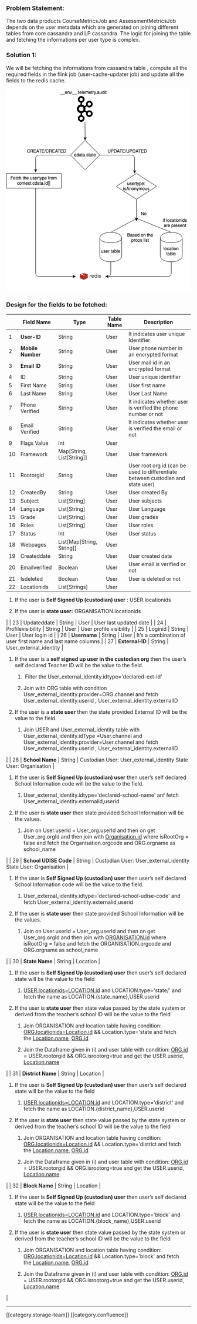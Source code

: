 
### Problem Statement:
The two data products CourseMetricsJob and AssessmentMetricsJob depends on the user metadata which are generated on joining different tables from core cassandra and LP cassandra. The logic for joining the table and fetching the informations per user type is complex.


### Solution 1:
We will be fetching the informations from cassandra table , compute all the required fields in the flink job (user-cache-updater job) and update all the fields to the redis cache. 

![](images/storage/image-20200629-050537.png)
### Design for the fields to be fetched:


|  |  **Field Name**  |  **Type**  |  **Table Name**  |  **Description**  | 
|  --- |  --- |  --- |  --- |  --- | 
| 1 |  **User-ID**  | String | User | It indicates user unique Identifier | 
| 2 |  **Mobile Number**  | String | User | User phone number in an encrypted format | 
| 3 |  **Email ID**  | String | User | User mail id in an encrypted format | 
| 4 | ID | String | User | User unique identifier  | 
| 5 | First Name | String | User | User first name | 
| 6 | Last Name | String | User | User Last Name | 
| 7 | Phone Verified | String | User | It indicates whether user is verified the phone number or not | 
| 8 | Email Verified | String | User | It indicates whether user is verified the email or not | 
| 9 | Flags Value | Int | User |  | 
| 10 | Framework | Map\[String, List\[String]]  | User | User framework | 
| 11 | Rootorgid | String | User | User root org id (can be used to differentiate between custodian and state user) | 
| 12 | CreatedBy | String | User | User created By  | 
| 13 | Subject | List\[String] | User | User subjects | 
| 14 | Language | List\[String] | User | User Language | 
| 15 | Grade | List\[String] | User | User grades | 
| 16 | Roles | List\[String] | User | User roles | 
| 17 | Status | Int | User | User status | 
| 18 | Webpages | List\[Map\[String, String]]  | User |  | 
| 19 | Createddate | String | User | User created date | 
| 20 | Emailverified | Boolean | User | User email is verified or not | 
| 21 | Isdeleted | Boolean | User | User is deleted or not | 
| 22 | Locationids | List\[Strings] | User | 
1. If the user is  **Self Signed Up (custodian) user** : USER.locationids


1. If the user is  **state user:** ORGANISATION.locationids



 | 
| 23 | Updateddate | String | User | User last updated date | 
| 24 | Profilevisibility | String | User | User profile visibility | 
| 25 | Loginid | String | User | User login id | 
| 26 |  **Username**  | String | User | It’s a combination of user first name and last name columns | 
| 27 |  **External-ID**  | String | User_external_identity | 
1. If the user is a  **self signed up user in the custodian org**  then the user’s self declared Teacher ID will be the value to the field.


    1.  Filter the User_external_identity.idtype='declared-ext-id'


    1. Join with ORG table with condition User_external_identity.provider=ORG.channel and fetch User_external_identity.userid , User_external_identity.externalID



    
1. If the user is a  **state user**  then the state provided External ID will be the value to the field.


    1. Join USER and User_external_identity table with User_external_identity.idType =User.channel and User_external_identity.provider=User.channel and fetch User_external_identity.userid , User_external_identity.externalID



    

 | 
| 28 |  **School Name**  | String | Custodian User: User_external_identity State User: Organisation | 
1. If the user is  **Self Signed Up (custodian) user**  then user’s self declared School Information code will be the value to the field.


    1. User_external_identity.idtype='declared-school-name' anf fetch User_external_identity.externalid,userid



    
1. If the user is  **state user**  then state provided School Information will be the values.


    1. Join on User.userId = User_org.userId and then on get User_org.orgId and then join with [Organisation.id](http://ORGANISATION.id) where isRootOrg = false and fetch the Organisation.orgcode and ORG.orgname as school_name



    

 | 
| 29 |  **School UDISE Code**  | String | Custodian User: User_external_identity State User: Organisation | 
1. If the user is  **Self Signed Up (custodian) user**  then user’s self declared School Information code will be the value to the field.


    1. User_external_identity.idtype='declared-school-udise-code' and fetch User_external_identity.externalid,userid



    
1. If the user is  **state user**  then state provided School Information will be the values.


    1. Join on User.userId = User_org.userId and then on get User_org.orgId and then join with [ORGANISATION.id](http://ORGANISATION.id) where isRootOrg = false and fetch the ORGANISATION.orgcode and ORG.orgname as school_name



    

 | 
| 30 |  **State Name**  | String | Location | 
1. If the user is  **Self Signed Up (custodian) user**  then user’s self declared state will be the value to the field


    1. [USER.locationids=LOCATION.id](http://USER.locationids=LOCATION.id) and LOCATION.type='state/' and fetch the name as LOCATION.{state_name},USER.userid



    
1. If the user is  **state user**  then state value passed by the state system or derived from the teacher’s school ID will be the value to the field


    1. Join ORGANISATION and location table having condition:  [ORG.locationids=Location.id](http://ORG.locationids=Location.id) && Location.type='state and fetch the [Location.name](http://Location.name), [ORG.id](http://ORG.id)


    1. Join the Dataframe given in (i) and user table with condition: [ORG.id](http://ORG.id) = USER.rootorgid && ORG.isrootorg=true and get the USER.userid, [Location.name](http://Location.name)



    

 | 
| 31 |  **District Name**  | String | Location | 
1. If the user is  **Self Signed Up (custodian) user**  then user’s self declared state will be the value to the field


    1. [USER.locationids=LOCATION.id](http://USER.locationids=LOCATION.id) and LOCATION.type='district' and fetch the name as LOCATION.{district_name},USER.userid



    
1. If the user is  **state user**  then state value passed by the state system or derived from the teacher’s school ID will be the value to the field


    1. Join ORGANISATION and location table having condition:  [ORG.locationids=Location.id](http://ORG.locationids=Location.id) && Location.type='district and fetch the [Location.name](http://Location.name), [ORG.id](http://ORG.id)


    1. Join the Dataframe given in (i) and user table with condition: [ORG.id](http://ORG.id) = USER.rootorgid && ORG.isrootorg=true and get the USER.userid, [Location.name](http://Location.name)



    

 | 
| 32 |  **Block Name**  | String | Location | 
1. If the user is  **Self Signed Up (custodian) user**  then user’s self declared state will be the value to the field


    1. [USER.locationids=LOCATION.id](http://USER.locationids=LOCATION.id) and LOCATION.type='block' and fetch the name as LOCATION.{block_name},USER.userid



    
1. If the user is  **state user**  then state value passed by the state system or derived from the teacher’s school ID will be the value to the field


    1. Join ORGANISATION and location table having condition:  [ORG.locationids=Location.id](http://ORG.locationids=Location.id) && Location.type='block' and fetch the [Location.name](http://Location.name), [ORG.id](http://ORG.id)


    1. Join the Dataframe given in (i) and user table with condition: [ORG.id](http://ORG.id) = USER.rootorgid && ORG.isrootorg=true and get the USER.userid, [Location.name](http://Location.name)



    

 | 





*****

[[category.storage-team]] 
[[category.confluence]] 
